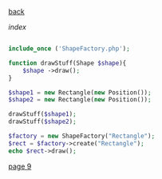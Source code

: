 [back](./page07.md)

*index*

```php

include_once ('ShapeFactory.php');

function drawStuff(Shape $shape){
    $shape ->draw();
}

$shape1 = new Rectangle(new Position());
$shape2 = new Rectangle(new Position());

drawStuff($shape1);
drawStuff($shape2);

$factory = new ShapeFactory("Rectangle");
$rect = $factory->create("Rectangle");
echo $rect->draw();


```

[page 9](./page09.md)
